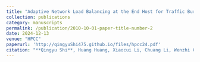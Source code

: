 ```yaml
---
title: "Adaptive Network Load Balancing at the End Host for Traffic Bursts in Data Centers"
collection: publications
category: manuscripts
permalink: /publication/2010-10-01-paper-title-number-2
date: 2024-12-13
venue: "HPCC"
paperurl: 'http://qingyuShi475.github.io/files/hpcc24.pdf'
citation: "**Qingyu Shi**, Huang Huang, Xiaocui Li, Chuang Li, Wenzhi Cao, Limei Liu. Adaptive Network Load Balancing at the End Host for Traffic Bursts in Data Centers. In Proceedings of the 2024 IEEE International Conference on High Performance Computing and Communications (HPCC), 2024, Wuhan, China."
---
```

